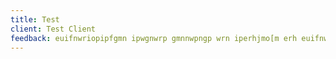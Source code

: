 ```yaml
---
title: Test
client: Test Client
feedback: euifnwriopipfgmn ipwgnwrp gmnnwpngp wrn iperhjmo[m erh euifnwriopipfgmn ipwgnwrp gmnnwpngp wrn iperhjmo[m erh euifnwriopipfgmn ipwgnwrp gmnnwpngp wrn iperhjmo[m erh
---
```


